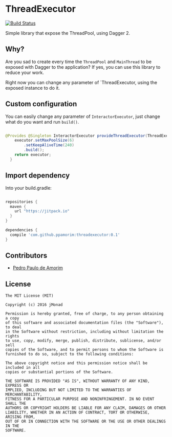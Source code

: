# ThreadExecutor

[![Build Status](https://api.travis-ci.org/ppamorim/ThreadExecutor.svg?branch=master)](https://travis-ci.org/ppamorim/ThreadExecutor)

Simple library that expose the ThreadPool, using Dagger 2.

Why?
----

Are you sad to create every time the `ThreadPool` and `MainThread` to be exposed with
Dagger to the application? If yes, you can use this library to reduce your work.

Right now you can change any parameter of `ThreadExecutor, using the exposed instance
to do it.

Custom configuration
--------------------

You can easily change any parameter of `InteractorExecutor`, just change what do you want and run `build()`.

```java

@Provides @Singleton InteractorExecutor provideThreadExecutor(ThreadExecutor executor) {
    executor.setMaxPoolSize(6)
        .setKeepAliveTime(240)
        .build();
    return executor;
  }

```

Import dependency
-----------------

Into your build.gradle:

```groovy

repositories {
  maven {
    url "https://jitpack.io"
  }
}

dependencies {
  compile 'com.github.ppamorim:threadexecutor:0.1'
}
```

Contributors
------------

* [Pedro Paulo de Amorim][11]

License
-------

```
The MIT License (MIT)

Copyright (c) 2016 jMonad

Permission is hereby granted, free of charge, to any person obtaining a copy
of this software and associated documentation files (the "Software"), to deal
in the Software without restriction, including without limitation the rights
to use, copy, modify, merge, publish, distribute, sublicense, and/or sell
copies of the Software, and to permit persons to whom the Software is
furnished to do so, subject to the following conditions:

The above copyright notice and this permission notice shall be included in all
copies or substantial portions of the Software.

THE SOFTWARE IS PROVIDED "AS IS", WITHOUT WARRANTY OF ANY KIND, EXPRESS OR
IMPLIED, INCLUDING BUT NOT LIMITED TO THE WARRANTIES OF MERCHANTABILITY,
FITNESS FOR A PARTICULAR PURPOSE AND NONINFRINGEMENT. IN NO EVENT SHALL THE
AUTHORS OR COPYRIGHT HOLDERS BE LIABLE FOR ANY CLAIM, DAMAGES OR OTHER
LIABILITY, WHETHER IN AN ACTION OF CONTRACT, TORT OR OTHERWISE, ARISING FROM,
OUT OF OR IN CONNECTION WITH THE SOFTWARE OR THE USE OR OTHER DEALINGS IN THE
SOFTWARE.
```

[11]: https://github.com/ppamorim